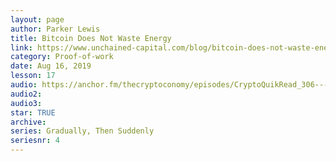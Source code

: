```yaml
---
layout: page
author: Parker Lewis
title: Bitcoin Does Not Waste Energy
link: https://www.unchained-capital.com/blog/bitcoin-does-not-waste-energy/
category: Proof-of-work
date: Aug 16, 2019
lesson: 17
audio: https://anchor.fm/thecryptoconomy/episodes/CryptoQuikRead_306---Bitcoin-Does-Not-Waste-Energy-Parker-Lewis-e7ojph/a-at0dnn
audio2: 
audio3: 
star: TRUE
archive: 
series: Gradually, Then Suddenly
seriesnr: 4
---
```

